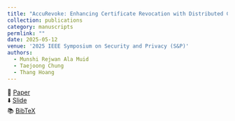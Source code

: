 ```yaml
---
title: "AccuRevoke: Enhancing Certificate Revocation with Distributed Cryptographic Accumulators"
collection: publications
category: manuscripts
permlink: ""
date: 2025-05-12
venue: '2025 IEEE Symposium on Security and Privacy (S&P)'
authors:
  - Munshi Rejwan Ala Muid
  - Taejoong Chung
  - Thang Hoang
---
```

📄 [Paper](http://rezwan-muid.github.io/files/AccuRevoke_Enhancing_Certificate_Revocation_with_Distributed_Cryptographic_Accumulators.pdf)  
⬇️ [Slide](http://rezwan-muid.github.io/files/accurevokeslide.pdf)  
📚 [BibTeX](http://rezwan-muid.github.io/files/accurevoke.bib.zip)
